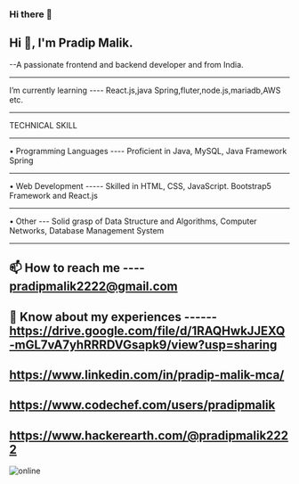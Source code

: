 ### Hi there 👋
Hi 👋, I'm Pradip Malik.
------------------
--A passionate frontend and backend developer and from India.

-----------------------
I’m currently learning ---- React.js,java Spring,fluter,node.js,mariadb,AWS etc.

-----------------------
TECHNICAL SKILL

-----------------------
• Programming Languages ---- Proficient in Java, MySQL, Java Framework Spring

-----------------------
• Web Development ----- Skilled in HTML, CSS, JavaScript. Bootstrap5 Framework and React.js

-----------------------
• Other --- Solid grasp of Data Structure and Algorithms, Computer Networks, 
 Database Management System

-----------------------
📫 How to reach me ---- pradipmalik2222@gmail.com
-----------------------
📄 Know about my experiences ------ https://drive.google.com/file/d/1RAQHwkJJEXQ-mGL7vA7yhRRRDVGsapk9/view?usp=sharing
-----------------------
https://www.linkedin.com/in/pradip-malik-mca/
-----------------------
https://www.codechef.com/users/pradipmalik
-----------------------
https://www.hackerearth.com/@pradipmalik2222
---------------------
![online](https://github.com/PradipProgramming/PradipProgramming/assets/93438482/6c01c1c1-983a-48e1-8427-3dc443826887)
<!--
**PradipProgramming/PradipProgramming** is a ✨ _special_ ✨ repository because its `README.md` (this file) appears on your GitHub profile.

Here are some ideas to get you started:

- 🔭 I’m currently working on ...
- 🌱 I’m currently learning ...
- 👯 I’m looking to collaborate on ...
- 🤔 I’m looking for help with ...
- 💬 Ask me about ...
- 📫 How to reach me: ...
- 😄 Pronouns: ...
- ⚡ Fun fact: ...
-->
